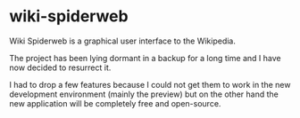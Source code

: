 # wiki-spiderweb

Wiki Spiderweb is a graphical user interface to the Wikipedia.

The project has been lying dormant in a backup for a long time and I have now decided to resurrect it.

I had to drop a few features because I could not get them to work in the new development environment (mainly the preview)
but on the other hand the new application will be completely free and open-source.
